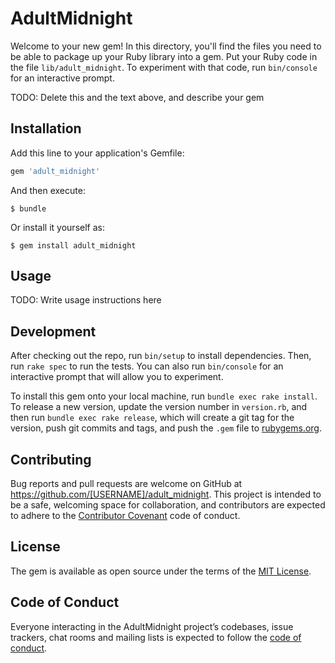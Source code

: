 # AdultMidnight

Welcome to your new gem! In this directory, you'll find the files you need to be able to package up your Ruby library into a gem. Put your Ruby code in the file `lib/adult_midnight`. To experiment with that code, run `bin/console` for an interactive prompt.

TODO: Delete this and the text above, and describe your gem

## Installation

Add this line to your application's Gemfile:

```ruby
gem 'adult_midnight'
```

And then execute:

    $ bundle

Or install it yourself as:

    $ gem install adult_midnight

## Usage

TODO: Write usage instructions here

## Development

After checking out the repo, run `bin/setup` to install dependencies. Then, run `rake spec` to run the tests. You can also run `bin/console` for an interactive prompt that will allow you to experiment.

To install this gem onto your local machine, run `bundle exec rake install`. To release a new version, update the version number in `version.rb`, and then run `bundle exec rake release`, which will create a git tag for the version, push git commits and tags, and push the `.gem` file to [rubygems.org](https://rubygems.org).

## Contributing

Bug reports and pull requests are welcome on GitHub at https://github.com/[USERNAME]/adult_midnight. This project is intended to be a safe, welcoming space for collaboration, and contributors are expected to adhere to the [Contributor Covenant](http://contributor-covenant.org) code of conduct.

## License

The gem is available as open source under the terms of the [MIT License](https://opensource.org/licenses/MIT).

## Code of Conduct

Everyone interacting in the AdultMidnight project’s codebases, issue trackers, chat rooms and mailing lists is expected to follow the [code of conduct](https://github.com/[USERNAME]/adult_midnight/blob/master/CODE_OF_CONDUCT.md).
